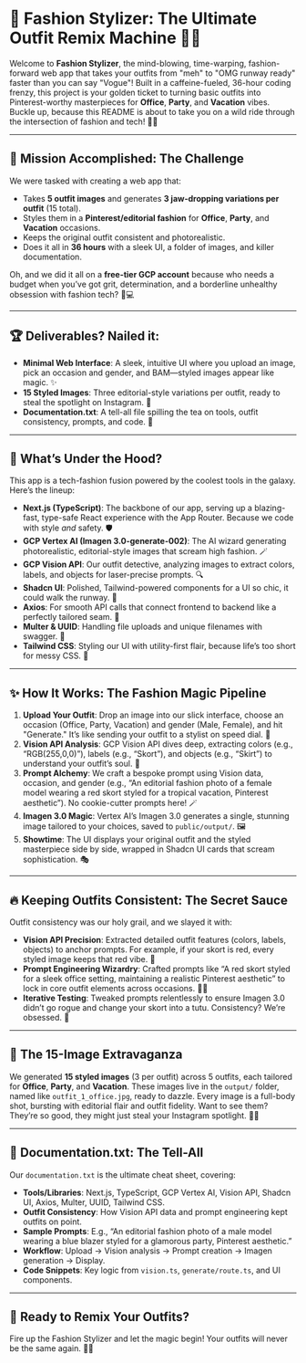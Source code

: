 # 🚀 Fashion Stylizer: The Ultimate Outfit Remix Machine 💃🕺

Welcome to **Fashion Stylizer**, the mind-blowing, time-warping, fashion-forward web app that takes your outfits from "meh" to "OMG runway ready" faster than you can say "Vogue"! Built in a caffeine-fueled, 36-hour coding frenzy, this project is your golden ticket to turning basic outfits into Pinterest-worthy masterpieces for **Office**, **Party**, and **Vacation** vibes. Buckle up, because this README is about to take you on a wild ride through the intersection of fashion and tech! 🎢✨

---

## 🎯 Mission Accomplished: The Challenge

We were tasked with creating a web app that:

- Takes **5 outfit images** and generates **3 jaw-dropping variations per outfit** (15 total).
- Styles them in a **Pinterest/editorial fashion** for **Office**, **Party**, and **Vacation** occasions.
- Keeps the original outfit consistent and photorealistic.
- Does it all in **36 hours** with a sleek UI, a folder of images, and killer documentation.

Oh, and we did it all on a **free-tier GCP account** because who needs a budget when you’ve got grit, determination, and a borderline unhealthy obsession with fashion tech? 💪💻

---

## 🏆 Deliverables? Nailed it:

- **Minimal Web Interface**: A sleek, intuitive UI where you upload an image, pick an occasion and gender, and BAM—styled images appear like magic. ✨
- **15 Styled Images**: Three editorial-style variations per outfit, ready to steal the spotlight on Instagram. 📸
- **Documentation.txt**: A tell-all file spilling the tea on tools, outfit consistency, prompts, and code. 📝

---

## 🔧 What’s Under the Hood?

This app is a tech-fashion fusion powered by the coolest tools in the galaxy. Here’s the lineup:

- **Next.js (TypeScript)**: The backbone of our app, serving up a blazing-fast, type-safe React experience with the App Router. Because we code with style _and_ safety. 🛡️
- **GCP Vertex AI (Imagen 3.0-generate-002)**: The AI wizard generating photorealistic, editorial-style images that scream high fashion. 🪄
- **GCP Vision API**: Our outfit detective, analyzing images to extract colors, labels, and objects for laser-precise prompts. 🔍
- **Shadcn UI**: Polished, Tailwind-powered components for a UI so chic, it could walk the runway. 💅
- **Axios**: For smooth API calls that connect frontend to backend like a perfectly tailored seam. 🧵
- **Multer & UUID**: Handling file uploads and unique filenames with swagger. 📂
- **Tailwind CSS**: Styling our UI with utility-first flair, because life’s too short for messy CSS. 🎨

---

## ✨ How It Works: The Fashion Magic Pipeline

1. **Upload Your Outfit**: Drop an image into our slick interface, choose an occasion (Office, Party, Vacation) and gender (Male, Female), and hit "Generate." It’s like sending your outfit to a stylist on speed dial. 🚀
2. **Vision API Analysis**: GCP Vision API dives deep, extracting colors (e.g., “RGB(255,0,0)”), labels (e.g., “Skort”), and objects (e.g., “Skirt”) to understand your outfit’s soul. 🧠
3. **Prompt Alchemy**: We craft a bespoke prompt using Vision data, occasion, and gender (e.g., “An editorial fashion photo of a female model wearing a red skort styled for a tropical vacation, Pinterest aesthetic”). No cookie-cutter prompts here! 🪄
4. **Imagen 3.0 Magic**: Vertex AI’s Imagen 3.0 generates a single, stunning image tailored to your choices, saved to `public/output/`. 🖼️
5. **Showtime**: The UI displays your original outfit and the styled masterpiece side by side, wrapped in Shadcn UI cards that scream sophistication. 🎭

---

## 🔥 Keeping Outfits Consistent: The Secret Sauce

Outfit consistency was our holy grail, and we slayed it with:

- **Vision API Precision**: Extracted detailed outfit features (colors, labels, objects) to anchor prompts. For example, if your skort is red, every styled image keeps that red vibe. 🔴
- **Prompt Engineering Wizardry**: Crafted prompts like “A red skort styled for a sleek office setting, maintaining a realistic Pinterest aesthetic” to lock in core outfit elements across occasions. 🧙‍♂️
- **Iterative Testing**: Tweaked prompts relentlessly to ensure Imagen 3.0 didn’t go rogue and change your skort into a tutu. Consistency? We’re obsessed. 😤

---

## 🌟 The 15-Image Extravaganza

We generated **15 styled images** (3 per outfit) across 5 outfits, each tailored for **Office**, **Party**, and **Vacation**. These images live in the `output/` folder, named like `outfit_1_office.jpg`, ready to dazzle. Every image is a full-body shot, bursting with editorial flair and outfit fidelity. Want to see them? They’re so good, they might just steal your Instagram spotlight. 📸✨

---

## 📖 Documentation.txt: The Tell-All

Our `documentation.txt` is the ultimate cheat sheet, covering:

- **Tools/Libraries**: Next.js, TypeScript, GCP Vertex AI, Vision API, Shadcn UI, Axios, Multer, UUID, Tailwind CSS.
- **Outfit Consistency**: How Vision API data and prompt engineering kept outfits on point.
- **Sample Prompts**: E.g., “An editorial fashion photo of a male model wearing a blue blazer styled for a glamorous party, Pinterest aesthetic.”
- **Workflow**: Upload → Vision analysis → Prompt creation → Imagen generation → Display.
- **Code Snippets**: Key logic from `vision.ts`, `generate/route.ts`, and UI components.

---

## 🎉 Ready to Remix Your Outfits?

Fire up the Fashion Stylizer and let the magic begin! Your outfits will never be the same again. 💃🕺
